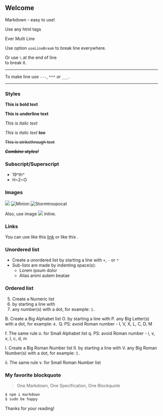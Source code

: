 ## Welcome

Markdown - easy to use!

<p>Use any html tags</p>
<p>Ever
Multi
Line</p>

Use option `useLineBreak` to
break
line
everywhere.

Or use `\` at the end of line \
to break it.

-----
To make line use `---`, `***` or `___`.
***


### Styles

**This is bold text**

__This is underline text__

_This is italic text_

*This is italic text __too__*

~~This is strikethrough text~~

*__**~~Combine styles!~~**__*


### Subscript/Superscript

- 19^th^
- H~2~O


### Images

![](https://placekitten.com/100/100)
![Minion](https://placekitten.com/110/110)
![Stormtroopocat](https://placekitten.com/120/120 "The Stormtroopocat")

Also, use image ![](https://placekitten.com/100/25) inline.


### Links

You can use like this [link](http://example.com) or like this [](http://example.com).


### Unordered list

+ Create a unordered list by starting a line with `+`, `-` or `*`
+ Sub-lists are made by indenting space(s):
    + Lorem ipsum dolor
    + Alias animi autem beatae


### Ordered list

5. Create a Numeric list
1. by starting a line with
2. any number(s) with a dot, for example: `1.`

B. Create a Big Alphabet list
O. by starting a line with
P. any Big Letter(s) with a dot, for example: `A.`
Q. PS: avoid Roman number - I, V, X, L, C, D, M

f. The same rule
o. for Small Alphabet list
q. PS: avoid Roman number - i, v, x, l, c, d, m

I. Create a Big Roman Number list
II. by starting a line with
V. any Big Roman Number(s) with a dot, for example: `I.`

ii. The same rule
v. for Small Roman Number list


### My favorite blockquote

> One Markdown, One Specification, One Blockquote

```bash
$ npm i markdown
$ sudo be happy
```


Thanks for your reading!
